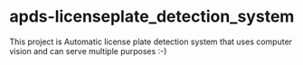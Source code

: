 # apds-licenseplate_detection_system
This project is Automatic license plate detection system that uses computer vision and can serve multiple purposes :-)
